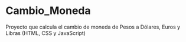 # Cambio_Moneda
Proyecto que calcula el cambio de moneda de Pesos a Dólares, Euros y Libras (HTML, CSS y JavaScript)
